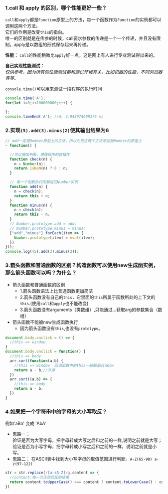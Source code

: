 ### 1.call 和 apply 的区别，哪个性能更好一些？
`call`和`apply`都是`Function`原型上的方法，每一个函数作为`Function`的实例都可以调用这两个方法。   
它们的作用是改变`this`的指向。    
唯一的区别就是在传参的时候，call要求参数的传递是一个一个传递，并且没有限制。apply是以数组的形式保存起来再传递。

**性能：**
`call`的性能稍微比`apply`好一点，这是网上有人进行专业测试得出来的。

**自己实现性能测试：**    
*仅供参考，因为所有的性能测试都和测试环境有关，比如机器的性能，不同浏览器等等。*

`console.time()`可以用来测试一段程序的执行时间
```js
console.time('A');
for(let i=0;i<100000000;i++) {

};
console.timeEnd('A'); //A: 2.948974609375 ms
```

### 2.实现`(5).add(3).minus(2)`使其输出结果为6
```js
// add一定是Number原型上的方法，所以先把这两个方法添加到Number的原型上
~ function() {

  //可以增加判断，增强程序的容错性
  function check(n) {
    n = Number(n);
    return isNaN(n) ? 0 : n;
  }

  // 每一个函数执行完都返回Number实例
  function add(n) {
    n = check(n);
    return this + n;
  }
  function minus(n) {
    n = check(n);
    return this - n;
  }
  // Number.prototype.add = add;
  // Number.prototype.minus = minus;
  ["add","minus"].forEach(item => {
    Number.prototype[item] = eval(item);
  })
}();
console.log((5).add(3).minus(2));
```

### 3.箭头函数和普通函数的区别？构造函数可以使用new生成函实例，那么箭头函数可以吗？为什么？

- 箭头函数和普通函数的区别
  * 1.箭头函数语法上比普通函数更加简洁
  * 2.箭头函数没有自己的`this`，它里面的`this`所属于函数所处的上下文的`this`.(使用`call`和`apply`也不能改变)
  * 3.箭头函数没有arguments（类数组）,只能通过...获取arg的参数集合（数组）
- 箭头函数不能被new生成函数执行
  * 因为箭头函数没有`this`,也没有`prototype`。
```js
document.body.onclick = () => {
  //this => window
}
document.body.onclick = function() {
  //this => body
  arr.sort(function(a,b) {
    //this => window  回调函数中的this一般都是window
    return a - b;//升序
  })
  arr.sort((a,b) => {
    //this => body
    return a - b;
  })
}
```
### 4.如果把一个字符串中的字母的大小写取反？
例如'aBa' 变成 ’AbA‘

- 思路一：  
验证是否为大写字母，把字母转成大写之后和之前的一样,说明之前就是大写；   
验证是否为小写字母，把字母转成小写之后和之前的一样，说明之前就是小写。  
- 思路二：
在ASCII表中找到大小写字母的取值范围进行判断。`A-Z(65-90) a-z(97-122)`

```js
str = str.replace(/[a-zA-Z]/g,content => {
  //content:每一次正则匹配的结果
  return content.toUpperCase() === content ? content.toLowerCase() : content.toUpperCase();
})
```




